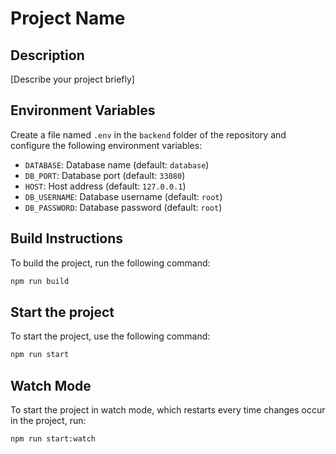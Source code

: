 # Project Name

## Description
[Describe your project briefly]

## Environment Variables
Create a file named `.env` in the `backend` folder of the repository and configure the following environment variables:

- `DATABASE`: Database name (default: `database`)
- `DB_PORT`: Database port (default: `33080`)
- `HOST`: Host address (default: `127.0.0.1`)
- `DB_USERNAME`: Database username (default: `root`)
- `DB_PASSWORD`: Database password (default: `root`)

## Build Instructions
To build the project, run the following command:

```bash
npm run build
```

## Start the project
To start the project, use the following command:

```bash
npm run start
```

## Watch Mode
To start the project in watch mode, which restarts every time changes occur in the project, run:

```bash
npm run start:watch
```